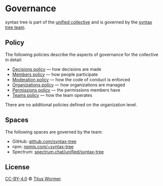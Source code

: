 # Governance

syntax tree is part of the [unified collective][collective] and is governed
by the [syntax tree team][team].

## Policy

The following policies describe the aspects of governance for the collective in
detail:

*   [Decisions policy][decisions-policy] — how decisions are made
*   [Members policy][members-policy] — how people participate
*   [Moderation policy][moderation-policy] — how the code of conduct is enforced
*   [Organizations policy][organizations-policy] — how organizations are managed
*   [Permissions policy][permissions-policy] — the permissions members have
*   [Teams policy][collective] — how the team operates

There are no additional policies defined on the organization level.

## Spaces

The following spaces are governed by the team:

*   GitHub: [github.com/syntax-tree](https://github.com/syntax-tree)
*   npm: [npmjs.com/~syntax-tree](https://www.npmjs.com/org/syntax-tree)
*   Spectrum: [spectrum.chat/unified/syntax-tree](https://spectrum.chat/unified/syntax-tree)

## License

[CC-BY-4.0][license] © [Titus Wormer][author].

<!-- Definitions -->

[license]: https://creativecommons.org/licenses/by/4.0/

[author]: https://wooorm.com

[collective]: https://github.com/unifiedjs/collective

[team]: https://github.com/unifiedjs/collective#syntax-tree-team

[decisions-policy]: https://github.com/unifiedjs/collective/blob/master/decisions.md

[members-policy]: https://github.com/unifiedjs/collective/blob/master/members.md

[moderation-policy]: https://github.com/unifiedjs/collective/blob/master/moderation.md

[organizations-policy]: https://github.com/unifiedjs/collective/blob/master/organizations.md

[permissions-policy]: https://github.com/unifiedjs/collective/blob/master/permissions.md
